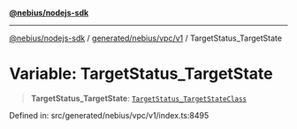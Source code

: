[**@nebius/nodejs-sdk**](../../../../../README.md)

---

[@nebius/nodejs-sdk](../../../../../README.md) / [generated/nebius/vpc/v1](../README.md) / TargetStatus_TargetState

# Variable: TargetStatus_TargetState

> **TargetStatus_TargetState**: [`TargetStatus_TargetStateClass`](../type-aliases/TargetStatus_TargetStateClass.md)

Defined in: src/generated/nebius/vpc/v1/index.ts:8495
